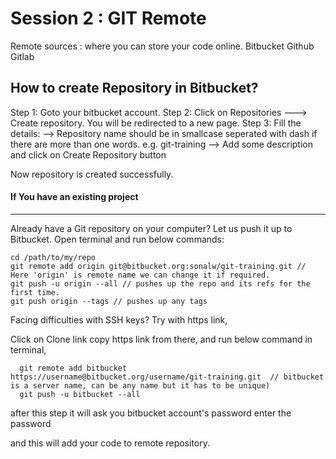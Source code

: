 # Session 2 : GIT Remote

Remote sources : where you can store your code online. 
Bitbucket
Github
Gitlab

## How to create Repository in Bitbucket?
Step 1: Goto your bitbucket account.
Step 2: Click on Repositories ---> Create repository. You will be redirected to a new page.
Step 3: Fill the details: 
--> Repository name should be in smallcase seperated with dash if there are more than one words.
e.g. git-training
--> Add some description and click on Create Repository button

Now repository is created successfully.


#### If You have an existing project 
--------------------------------

Already have a Git repository on your computer? Let us push it up to Bitbucket.
Open terminal and run below commands: 
  ```
  cd /path/to/my/repo
  git remote add origin git@bitbucket.org:sonalw/git-training.git // Here 'origin' is remote name we can change it if required.
  git push -u origin --all // pushes up the repo and its refs for the first time.
  git push origin --tags // pushes up any tags

  ```


Facing difficulties with SSH keys? Try with https link,

Click on Clone link copy https link from there, and run below command in terminal,
```
  git remote add bitbucket https://username@bitbucket.org/username/git-training.git  // bitbucket is a server name, can be any name but it has to be unique)
  git push -u bitbucket --all

  ```

after this step it will ask you bitbucket account's password
enter the password

and this will add your code to remote repository.

